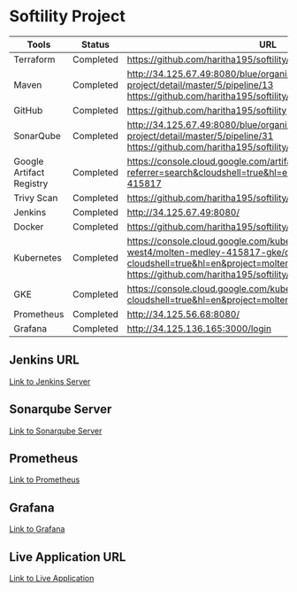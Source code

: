 
# Softility Project

|Tools| Status  | URL  |
|---|---|---|
| Terraform  |  Completed |  https://github.com/haritha195/softility/tree/master/terraform-code |
| Maven  |  Completed |  http://34.125.67.49:8080/blue/organizations/jenkins/softility-project/detail/master/5/pipeline/13 https://github.com/haritha195/softility/blob/master/Jenkinsfile#L23 |
| GitHub | Completed | https://github.com/haritha195/softility |
| SonarQube | Completed | http://34.125.67.49:8080/blue/organizations/jenkins/softility-project/detail/master/5/pipeline/31 https://github.com/haritha195/softility/blob/master/Jenkinsfile#L39 |
|  Google Artifact Registry | Completed | https://console.cloud.google.com/artifacts?referrer=search&cloudshell=true&hl=en&project=molten-medley-415817 |
| Trivy Scan | Completed | https://github.com/haritha195/softility/blob/master/Jenkinsfile#L53 |
| Jenkins | Completed | http://34.125.67.49:8080/ |
| Docker | Completed | https://github.com/haritha195/softility/blob/master/Jenkinsfile#L28 |
| Kubernetes | Completed | https://console.cloud.google.com/kubernetes/clusters/details/us-west4/molten-medley-415817-gke/details?cloudshell=true&hl=en&project=molten-medley-415817 https://github.com/haritha195/softility/blob/master/Jenkinsfile#L74 |
| GKE | Completed | https://console.cloud.google.com/kubernetes/list/overview?cloudshell=true&hl=en&project=molten-medley-415817 |
| Prometheus | Completed | http://34.125.56.68:8080/
| Grafana | Completed | http://34.125.136.165:3000/login |

## Jenkins URL
[Link to Jenkins Server](http://34.125.67.49:8080/job/softility-project/job/master/)


## Sonarqube Server
[Link to Sonarqube Server](http://34.16.191.60:9000/dashboard?id=softility-java-app)


## Prometheus
[Link to Prometheus](http://34.125.56.68:8080/)



## Grafana
[Link to Grafana](http://34.125.136.165:3000/login)




## Live Application URL
[Link to Live Application](http://34.125.21.188:8080/)
